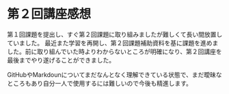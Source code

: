 # 第２回講座感想

第１回課題を提出し、すぐ第２回課題に取り組みましたが難しくて長い間放置していました。
最近また学習を再開し、第２回課題補助資料を基に課題を進めました。前に取り組んでいた時よりわからないところが明確になり、第２回講座を最後までやり遂げることができました。

GitHubやMarkdounについてまだなんとなく理解できている状態で、まだ曖昧なところもあり自分一人で使用するには難しいので今後も精進します。